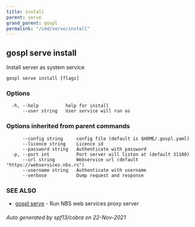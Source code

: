 ```yaml
---
title: install  
parent: serve  
grand_parent: gospl  
permalink: "/cmd/serve/install"
---
```


## gospl serve install

Install server as system service

```
gospl serve install [flags]
```

### Options

```
  -h, --help          help for install
      --user string   User service will run as
```

### Options inherited from parent commands

```
      --config string     config file (default is $HOME/.gospl.yaml)
      --licence string    Licence id
      --password string   Authenticate with password
  -p, --port int          Port server will listen at (default 31100)
      --url string        Webservice url (default "https://webservices.nbs.rs")
      --username string   Authenticate with username
      --verbose           Dump request and response
```

### SEE ALSO

* [gospl serve](index.md)     - Run NBS web services proxy server

###### Auto generated by spf13/cobra on 22-Nov-2021
